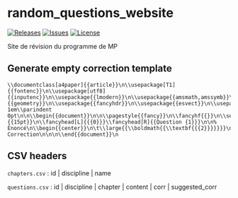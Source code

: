 # random_questions_website

[![Releases](https://img.shields.io/github/v/release/viccol961/random_questions_website?sort=semver&style=flat-square)](https://github.com/viccol961/random_questions_website/releases)
[![Issues](https://img.shields.io/github/issues/viccol961/random_questions_website?style=flat-square)](https://github.com/viccol961/random_questions_website/issues)
[![License](https://img.shields.io/github/license/viccol961/random_questions_website?style=flat-square)](https://github.com/viccol961/random_questions_website/blob/master/LICENSE)

Site de révision du programme de MP

## Generate empty correction template

```[latex]
\\documentclass[a4paper]{{article}}\n\\usepackage[T1]{{fontenc}}\n\\usepackage[utf8]{{inputenc}}\n\\usepackage{{lmodern}}\n\\usepackage{{amsmath,amssymb}}\n\\usepackage[top=3cm,bottom=2cm,left=2cm,right=2cm]{{geometry}}\n\\usepackage{{fancyhdr}}\n\\usepackage{{esvect}}\n\\usepackage{{xcolor}}\n\\usepackage{{tikz}}\\usetikzlibrary{{calc}}\n\n\\parskip 1em\\parindent 0pt\n\n\\begin{{document}}\n\n\\pagestyle{{fancy}}\n\\fancyhf{{}}\n\\setlength{{\\headheight}}{{15pt}}\n\\fancyhead[L]{{{0}}}\\fancyhead[R]{{Question {1}}}\n\n% Énoncé\n\\begin{{center}}\n\t\\large{{\\boldmath{{\\textbf{{{2}}}}}}}\n\\end{{center}}\n\n% Correction\n\n\n\\end{{document}}\n
```

## CSV headers

`chapters.csv` : id | discipline | name

`questions.csv` : id | discipline | chapter | content | corr | suggested_corr
